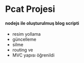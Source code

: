 # Pcat Projesi

#### nodejs ile oluşturulmuş blog scripti 

* resim yollama
* güncelleme
* silme
* routing ve
* MVC yapısı öğrenildi
